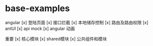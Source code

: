 # base-examples
angular
[x] 登陆页面
[x] 接口拦截 
[x] 本地储存控制
[x] 路由及路由权限 
[x] antUI
[x] api mock
[x] angular 动画

重要
[x] 核心模块
[x] shared模块
[x] 公共组件和模块
